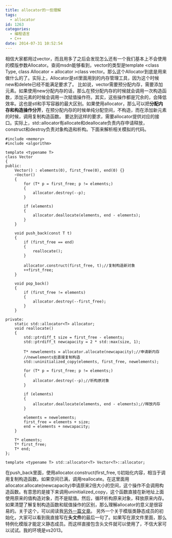 ```yaml
---
title: allocator的一些理解
tags:
  - allocator
id: 1263
categories:
  - 编程语言 
  - C++
date: 2014-07-31 10:52:54
---
```


相信大家都用过vector，而且用多了之后会发现怎么还有一个我们基本上不会使用的模版参数Allocator。查阅msdn能够看到，vector的类型是template <class Type, class Allocator = allocator<Type> >class vector。那么这个Allocator到底是用来做什么的了。实际上，Allocator是stl里面用到的内存管理工具，因为这个时候new和delete已经不能满足要求了。
比如说，vector需要预分配内存，需要添加元素。如果使用new分配内存的话，那么在预分配内存的时候就会调用一次构造函数，添加元素的时候会调用一次赋值操作符。其实，这些操作都是冗余的，会降低效率。这也是stl和手写容器的最大区别。如果使用allocator，那么可以把**分配内存和构造操作分开**，在预分配内存的时候单纯分配空间，不构造，而在添加新元素的时候，调用复制构造函数。
要达到这样的要求，需要allocator提供对应的接口。实际上，std::allocator有allocate和deallocate负责内存申请释放，construct和destroy负责对象构造和析构。下面来解析相关模拟的代码。
``` stylus
#include <memory>
#include <algorithm>

template <typename T>
class Vector
{
public:
    Vector() : elements(0), first_free(0), end(0) {}
    ~Vector()
    {
        for (T* p = first_free; p != elements;)
        {
            allocator.destroy(--p);
        }

        if (elements)
        {
            allocator.deallocate(elements, end - elements);
        }
    }

    void push_back(const T t)
    {
        if (first_free == end)
        {
            reallocate();
        }

        allocator.construct(first_free, t);//复制构造新对象
        ++first_free;
    }

    void pop_back()
    {
        if (first_free != elements)
        {
            allocator.destroy(--first_free);
        }
    }

private:
    static std::allocator<T> allocator;
    void reallocate()
    {
        std::ptrdiff_t size = first_free - elements;
        std::ptrdiff_t newcapacity = 2 * std::max(size, 1);

        T* newelements = allocator.allocate(newcapacity);//申请新内存
        //newelements处直接复制构造
        std::uninitialized_copy(elements, first_free, newelements);

        for (T* p = first_free; p != elements;)
        {
            allocator.destroy(--p);//析构原对象
        }

        if (elements)
        {
            allocator.deallocate(elements, end - elements);//释放内存
        }

        elements = newelements;
        first_free = elements + size;
        end = elements + newcapacity;
    }

    T* elements;
    T* first_free;
    T* end;
};

template <typename T> std::allocator<T> Vector<T>::allocator;
```
在push_back里面，使用allocator.construct(first_free, t)初始化内容，相当于调用复制构造函数。如果空间已满，调用reallocate。在这里面用allocator.allocate(newcapacity)申请原来2倍大小的空间，这个操作不会调用构造函数。有意思的是接下来调用uninitialized_copy，这个函数直接在新地址上面使用原来的值构造对象，而不是赋值。然后，循环析构原来对象，释放原来内存。如果清楚了解复制构造函数和赋值操作的区别，那么理解allocator的意义是很容易的。关于这个，可以阅读我[另外一篇文章](http://www.xpc-yx.com/2013/12/19/%E6%8B%B7%E8%B4%9D%E6%9E%84%E9%80%A0%E5%87%BD%E6%95%B0%E7%9A%84%E7%90%86%E8%A7%A3%E9%94%99%E8%AF%AF/ "拷贝构造函数的理解错误")。
另外一个关于模版类静态成员的初始化，大家可以看到我直接写在**头文件**的最后一句了。如果写在源文件里面，那么特例化模版才能定义静态成员。而这样直接包含头文件就可以使用了，不信大家可以试试。我的环境是vs2013。